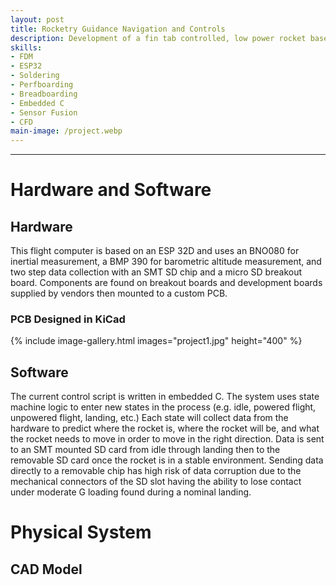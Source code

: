 ```yaml
---
layout: post
title: Rocketry Guidance Navigation and Controls
description: Development of a fin tab controlled, low power rocket based on ESP32 micro controller.
skills: 
- FDM
- ESP32
- Soldering
- Perfboarding
- Breadboarding
- Embedded C
- Sensor Fusion
- CFD
main-image: /project.webp 
---
```


---
# Hardware and Software
## Hardware
This flight computer is based on an ESP 32D and uses an BNO080 for inertial measurement, a BMP 390 for barometric altitude measurement, and two step data collection with an SMT SD chip and a micro SD breakout board. Components are found on breakout boards and development boards supplied by vendors then mounted to a custom PCB.
### PCB Designed in KiCad
{% include image-gallery.html images="project1.jpg" height="400" %}
## Software
The current control script is written in embedded C. The system uses state machine logic to enter new states in the process (e.g. idle, powered flight, unpowered flight, landing, etc.) Each state will collect data from the hardware to predict where the rocket is, where the rocket will be, and what the rocket needs to move in order to move in the right direction. Data is sent to an SMT mounted SD card from idle through landing then to the removable SD card once the rocket is in a stable environment. Sending data directly to a removable chip has high risk of data corruption due to the mechanical connectors of the SD slot having the ability to lose contact under moderate G loading found during a nominal landing.
# Physical System
## CAD Model
